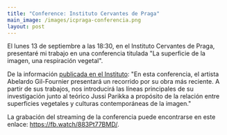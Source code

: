 ```yaml
---
title: "Conference: Instituto Cervantes de Praga"
main_image: /images/icpraga-conferencia.png
layout: post
---
```


El lunes 13 de septiembre a las 18:30, en el Instituto Cervantes de Praga, presentaré mi trabajo en una conferencia titulada "La superficie de la imagen, una respiración vegetal". 

De la información <a href="https://cultura.cervantes.es/praga/es/La-superficie-de-la-imagen,-una-respiraci%C3%B3n-vegetal/145816">publicada en el Instituto</a>: "En esta conferencia, el artista Abelardo Gil-Fournier presentará un recorrido por su obra más reciente. A partir de sus trabajos, nos introducirá las líneas principales de su investigación junto al teórico Jussi Parikka a propósito de la relación entre superficies vegetales y culturas contemporáneas de la imagen."

La grabación del streaming de la conferencia puede encontrarse en este enlace: <a href="https://fb.watch/883Pt77BMD/">https://fb.watch/883Pt77BMD/</a>.